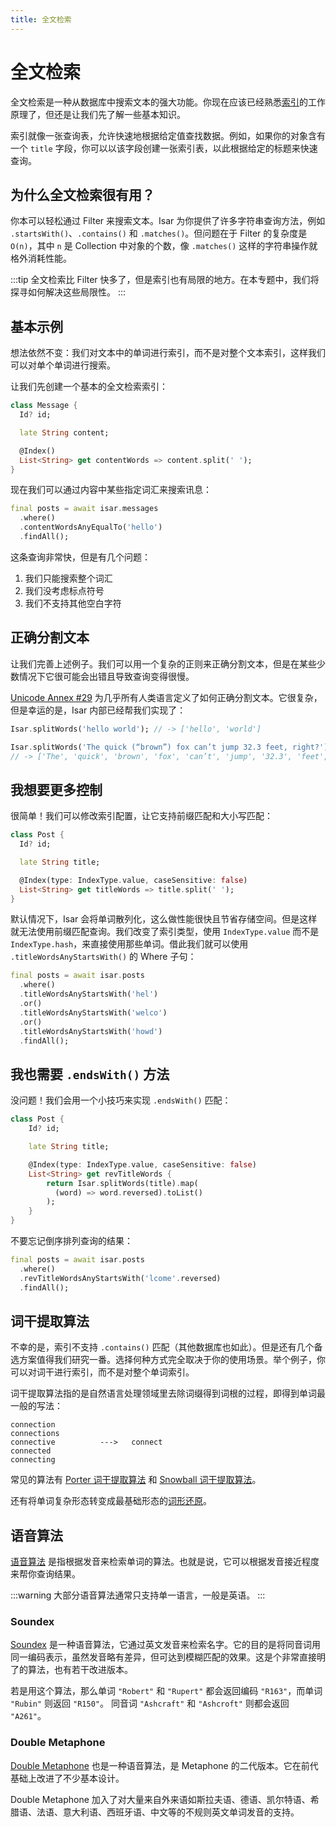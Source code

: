 ```yaml
---
title: 全文检索
---
```


# 全文检索

全文检索是一种从数据库中搜索文本的强大功能。你现在应该已经熟悉[索引](/zh/indexes)的工作原理了，但还是让我们先了解一些基本知识。

索引就像一张查询表，允许快速地根据给定值查找数据。例如，如果你的对象含有一个 `title` 字段，你可以以该字段创建一张索引表，以此根据给定的标题来快速查询。

## 为什么全文检索很有用？

你本可以轻松通过 Filter 来搜索文本。Isar 为你提供了许多字符串查询方法，例如 `.startsWith()`、`.contains()` 和 `.matches()`。但问题在于 Filter 的复杂度是 `O(n)`，其中 `n` 是 Collection 中对象的个数，像 `.matches()` 这样的字符串操作就格外消耗性能。

:::tip
全文检索比 Filter 快多了，但是索引也有局限的地方。在本专题中，我们将探寻如何解决这些局限性。
:::

## 基本示例

想法依然不变：我们对文本中的单词进行索引，而不是对整个文本索引，这样我们可以对单个单词进行搜索。

让我们先创建一个基本的全文检索索引：

```dart
class Message {
  Id? id;

  late String content;

  @Index()
  List<String> get contentWords => content.split(' ');
}
```

现在我们可以通过内容中某些指定词汇来搜索讯息：

```dart
final posts = await isar.messages
  .where()
  .contentWordsAnyEqualTo('hello')
  .findAll();
```

这条查询非常快，但是有几个问题：

1. 我们只能搜索整个词汇
2. 我们没考虑标点符号
3. 我们不支持其他空白字符

## 正确分割文本

让我们完善上述例子。我们可以用一个复杂的正则来正确分割文本，但是在某些少数情况下它很可能会出错且导致查询变得很慢。

[Unicode Annex #29](https://unicode.org/reports/tr29/) 为几乎所有人类语言定义了如何正确分割文本。它很复杂，但是幸运的是，Isar 内部已经帮我们实现了：

```dart
Isar.splitWords('hello world'); // -> ['hello', 'world']

Isar.splitWords('The quick (“brown”) fox can’t jump 32.3 feet, right?');
// -> ['The', 'quick', 'brown', 'fox', 'can’t', 'jump', '32.3', 'feet', 'right']
```

## 我想要更多控制

很简单！我们可以修改索引配置，让它支持前缀匹配和大小写匹配：

```dart
class Post {
  Id? id;

  late String title;

  @Index(type: IndexType.value, caseSensitive: false)
  List<String> get titleWords => title.split(' ');
}
```

默认情况下，Isar 会将单词散列化，这么做性能很快且节省存储空间。但是这样就无法使用前缀匹配查询。我们改变了索引类型，使用 `IndexType.value` 而不是 `IndexType.hash`，来直接使用那些单词。借此我们就可以使用 `.titleWordsAnyStartsWith()` 的 Where 子句：

```dart
final posts = await isar.posts
  .where()
  .titleWordsAnyStartsWith('hel')
  .or()
  .titleWordsAnyStartsWith('welco')
  .or()
  .titleWordsAnyStartsWith('howd')
  .findAll();
```

## 我也需要 `.endsWith()` 方法

没问题！我们会用一个小技巧来实现 `.endsWith()` 匹配：

```dart
class Post {
    Id? id;

    late String title;

    @Index(type: IndexType.value, caseSensitive: false)
    List<String> get revTitleWords {
        return Isar.splitWords(title).map(
          (word) => word.reversed).toList()
        );
    }
}
```

不要忘记倒序排列查询的结果：

```dart
final posts = await isar.posts
  .where()
  .revTitleWordsAnyStartsWith('lcome'.reversed)
  .findAll();
```

## 词干提取算法

不幸的是，索引不支持 `.contains()` 匹配（其他数据库也如此）。但是还有几个备选方案值得我们研究一番。选择何种方式完全取决于你的使用场景。举个例子，你可以对词干进行索引，而不是对整个单词索引。

词干提取算法指的是自然语言处理领域里去除词缀得到词根的过程，即得到单词最一般的写法：

```
connection
connections
connective          --->   connect
connected
connecting
```

常见的算法有 [Porter 词干提取算法](https://tartarus.org/martin/PorterStemmer/) 和 [Snowball 词干提取算法](https://snowballstem.org/algorithms/)。

还有将单词复杂形态转变成最基础形态的[词形还原](https://en.wikipedia.org/wiki/Lemmatisation)。

## 语音算法

[语音算法](https://en.wikipedia.org/wiki/Phonetic_algorithm) 是指根据发音来检索单词的算法。也就是说，它可以根据发音接近程度来帮你查询结果。

:::warning
大部分语音算法通常只支持单一语言，一般是英语。
:::

### Soundex

[Soundex](https://en.wikipedia.org/wiki/Soundex) 是一种语音算法，它通过英文发音来检索名字。它的目的是将同音词用同一编码表示，虽然发音略有差异，但可达到模糊匹配的效果。这是个非常直接明了的算法，也有若干改进版本。

若是用这个算法，那么单词 `"Robert"` 和 `"Rupert"` 都会返回编码 `"R163"`，而单词 `"Rubin"` 则返回 `"R150"`。 同音词 `"Ashcraft"` 和 `"Ashcroft"` 则都会返回 `"A261"`。

### Double Metaphone

[Double Metaphone](https://en.wikipedia.org/wiki/Metaphone) 也是一种语音算法，是 Metaphone 的二代版本。它在前代基础上改进了不少基本设计。

Double Metaphone 加入了对大量来自外来语如斯拉夫语、德语、凯尔特语、希腊语、法语、意大利语、西班牙语、中文等的不规则英文单词发音的支持。
